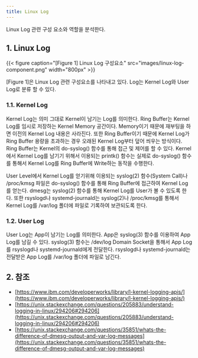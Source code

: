 ```yaml
---
title: Linux Log
---
```


Linux Log 관련 구성 요소와 역할을 분석한다.

## 1. Linux Log

{{< figure caption="[Figure 1] Linux Log 구성요소" src="images/linux-log-component.png" width="800px" >}}

[Figure 1]은 Linux Log 관련 구성요소를 나타내고 있다. Log는 Kernel Log와 User Log로 분류 할 수 있다.

### 1.1. Kernel Log

Kernel Log는 의미 그대로 Kernel이 남기는 Log를 의미한다. Ring Buffer는 Kernel Log를 임시로 저장하는 Kernel Memory 공간이다. Memory이기 때문에 재부팅을 하면 이전의 Kernel Log 내용은 사라진다. 또한 Ring Buffer이기 때문에 Kernel Log가 Ring Buffer 용량을 초과하는 경우 오래된 Kernel Log부터 덮어 씌우는 방식이다. Ring Buffer는 Kernel의 do-syslog() 함수를 통해 접근 및 제어를 할 수 있다. Kernel에서 Kernel Log를 남기기 위해서 이용되는 printk() 함수는 실제로 do-syslog() 함수를 통해서 Kernel Log를 Ring Buffer에 Write하는 동작을 수행한다.

User Level에서 Kernel Log를 얻기위해 이용되는 syslog(2) 함수(System Call)나 /proc/kmsg 파일은 do-syslog() 함수를 통해 Ring Buffer에 접근하여 Kernel Log를 얻는다. dmesg는 syslog(2) 함수를 통해 Kernel Log를 User가 볼 수 있도록 한다. 또한 rsyslogd나 systemd-journald는 syslog(2)나 /proc/kmsg를 통해서 Kernel Log를 /var/log 폴더에 파일로 기록하여 보관되도록 한다.

### 1.2. User Log

User Log는 App이 남기는 Log를 의미한다. App은 syslog(3) 함수를 이용하여 App Log를 남길 수 있다. syslog(3) 함수는 /dev/log Domain Socket을 통해서 App Log를 rsyslogd나 systemd-journald에게 전달한다. rsyslogd나 systemd-journald는 전달받은 App Log를 /var/log 폴더에 파일로 남긴다.

## 2. 참조

* [https://www.ibm.com/developerworks/library/l-kernel-logging-apis/](https://www.ibm.com/developerworks/library/l-kernel-logging-apis/)
* [https://unix.stackexchange.com/questions/205883/understand-logging-in-linux/294206#294206](https://unix.stackexchange.com/questions/205883/understand-logging-in-linux/294206#294206)
* [https://unix.stackexchange.com/questions/35851/whats-the-difference-of-dmesg-output-and-var-log-messages](https://unix.stackexchange.com/questions/35851/whats-the-difference-of-dmesg-output-and-var-log-messages)
